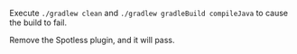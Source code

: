 Execute `./gradlew clean` and `./gradlew gradleBuild compileJava` to cause the build to fail.

Remove the Spotless plugin, and it will pass.

